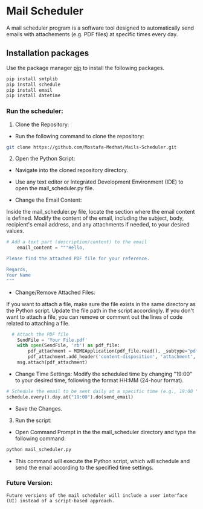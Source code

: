# Mail Scheduler

A mail scheduler program is a software tool designed to automatically send emails with attachements (e.g. PDF files) at specific times every day.

## Installation packages

Use the package manager [pip](https://pip.pypa.io/en/stable/) to install the following packages.

```bash
pip install smtplib
pip install schedule
pip install email
pip install datetime
```

### Run the scheduler:
1. Clone the Repository:

- Run the following command to clone the repository:
```bash
git clone https://github.com/Mostafa-Medhat/Mails-Scheduler.git
```

2. Open the Python Script:

- Navigate into the cloned repository directory.
- Use any text editor or Integrated Development Environment (IDE) to open the mail_scheduler.py file.

- Change the Email Content:

Inside the mail_scheduler.py file, locate the section where the email content is defined.
Modify the content of the email, including the subject, body, recipient's email address, and any attachments if needed, to your desired values.
```python
# Add a text part (description/content) to the email
    email_content = """Hello,

Please find the attached PDF file for your reference.

Regards,
Your Name
"""
```

- Change/Remove Attached Files:

If you want to attach a file, make sure the file exists in the same directory as the Python script.
Update the file path in the script accordingly.
If you don't want to attach a file, you can remove or comment out the lines of code related to attaching a file.
```python
  # Attach the PDF file
    SendFile = 'Your File.pdf'
    with open(SendFile, 'rb') as pdf_file:
        pdf_attachment = MIMEApplication(pdf_file.read(), _subtype="pdf")
        pdf_attachment.add_header('content-disposition', 'attachment', filename=SendFile)
    msg.attach(pdf_attachment)
```

- Change Time Settings:
Modify the scheduled time by changing "19:00" to your desired time, following the format HH:MM (24-hour format).
```python
# Schedule the email to be sent daily at a specific time (e.g., 19:00 "7:00 PM")
schedule.every().day.at("19:00").do(send_email)
```
- Save the Changes.


3. Run the script:  
- Open Command Prompt in the the mail_scheduler directory and type the following command:

```bash
python mail_scheduler.py
```
- This command will execute the Python script, which will schedule and send the email according to the specified time settings.


### Future Version:
    Future versions of the mail scheduler will include a user interface (UI) instead of a script-based approach.

